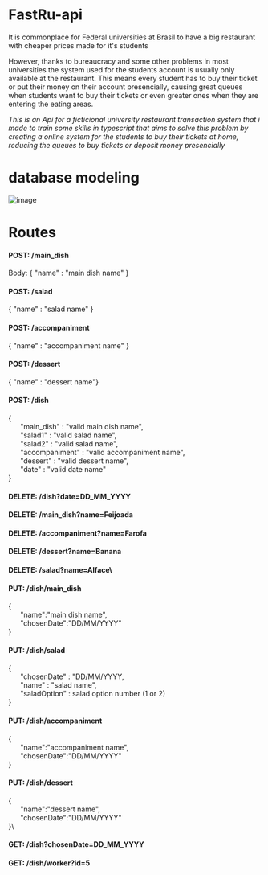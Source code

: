 # FastRu-api
It is commonplace for Federal universities at Brasil to have a big restaurant with cheaper prices made for it's students 

However, thanks to bureaucracy and some other problems in most universities the system used for the students account is usually only
available at the restaurant. This means every student has to buy their ticket or put their money on their account presencially, causing great queues when students want to buy their tickets or even greater ones when they are entering the eating areas.

*This is an Api for a ficticional university restaurant transaction system that i made to train some skills in typescript that aims to solve this problem by creating a online system for the students to buy their tickets at home, reducing the queues to buy tickets or deposit money presencially*

# database modeling

![image](https://user-images.githubusercontent.com/83618808/230745447-42975c51-2bbb-4566-8235-ceb97a11c237.png)

# Routes

#### POST: /main_dish
Body: { "name" : "main dish name" }
#### POST: /salad
{ "name" : "salad name" }
#### POST: /accompaniment
{ "name" : "accompaniment name" }
#### POST: /dessert
{ "name" : "dessert name"}
#### POST: /dish
{\
  &nbsp;&nbsp;&nbsp;&nbsp;&nbsp;&nbsp;"main_dish" : "valid main dish name",\
  &nbsp;&nbsp;&nbsp;&nbsp;&nbsp;&nbsp;"salad1" : "valid salad name",\
  &nbsp;&nbsp;&nbsp;&nbsp;&nbsp;&nbsp;"salad2" : "valid salad name",\
  &nbsp;&nbsp;&nbsp;&nbsp;&nbsp;&nbsp;"accompaniment" : "valid accompaniment name",\
  &nbsp;&nbsp;&nbsp;&nbsp;&nbsp;&nbsp;"dessert" : "valid dessert name",\
  &nbsp;&nbsp;&nbsp;&nbsp;&nbsp;&nbsp;"date" : "valid date name"\
}
#### DELETE: /dish?date=DD_MM_YYYY
#### DELETE: /main_dish?name=Feijoada
#### DELETE: /accompaniment?name=Farofa
#### DELETE: /dessert?name=Banana
#### DELETE: /salad?name=Alface\

#### PUT: /dish/main_dish
{\
  &nbsp;&nbsp;&nbsp;&nbsp;&nbsp;&nbsp;"name":"main dish name",\
  &nbsp;&nbsp;&nbsp;&nbsp;&nbsp;&nbsp;"chosenDate":"DD/MM/YYYY"\
}
#### PUT: /dish/salad
{\
  &nbsp;&nbsp;&nbsp;&nbsp;&nbsp;&nbsp;"chosenDate" : "DD/MM/YYYY,\
  &nbsp;&nbsp;&nbsp;&nbsp;&nbsp;&nbsp;"name" : "salad name",\
  &nbsp;&nbsp;&nbsp;&nbsp;&nbsp;&nbsp;"saladOption" : salad option number (1 or 2)\
}
#### PUT: /dish/accompaniment
{\
  &nbsp;&nbsp;&nbsp;&nbsp;&nbsp;&nbsp;"name":"accompaniment name",\
  &nbsp;&nbsp;&nbsp;&nbsp;&nbsp;&nbsp;"chosenDate":"DD/MM/YYYY"\
}
#### PUT: /dish/dessert
{\
  &nbsp;&nbsp;&nbsp;&nbsp;&nbsp;&nbsp;"name":"dessert name",\
  &nbsp;&nbsp;&nbsp;&nbsp;&nbsp;&nbsp;"chosenDate":"DD/MM/YYYY"\
}\

#### GET: /dish?chosenDate=DD_MM_YYYY
#### GET: /dish/worker?id=5
